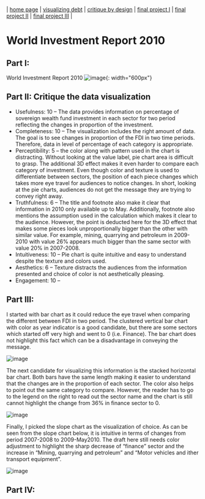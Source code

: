 | [home page](https://cmustudent.github.io/tswd-portfolio-templates/) | [visualizing debt](visualizing-government-debt) | [critique by design](critique-by-design) | [final project I](final-project-part-one) | [final project II](final-project-part-two) | [final project III](final-project-part-three) |

# World Investment Report 2010

## Part I:
World Investment Report 2010
![image](https://github.com/pkraikhun/tswd-portfolio-pkraikhu/assets/122995804/8293988d-9768-4790-92ef-3f22269a8792){: width="600px"}

## Part II: Critique the data visualization
-	Usefulness: 10 – The data provides information on percentage of sovereign wealth fund investment in each sector for two period reflecting the changes in proportion of the investment. 
-	Completeness: 10 – The visualization includes the right amount of data. The goal is to see changes in proportion of the FDI in two time periods. Therefore, data in level of percentage of each category is appropriate. 
-	Perceptibility: 5 – the color along with pattern used in the chart is distracting. Without looking at the value label, pie chart area is difficult to grasp. The additional 3D effect makes it even harder to compare each category of investment. Even though color and texture is used to differentiate between sectors, the position of each piece changes which takes more eye travel for audiences to notice changes. In short, looking at the pie charts, audiences do not get the message they are trying to convey right away.
-	Truthfulness: 6 – The title and footnote also make it clear that information in 2010 only available up to May. Additionally, footnote also mentions the assumption used in the calculation which makes it clear to the audience. However, the point is deducted here for the 3D effect that makes some pieces look unproportionally bigger than the other with similar value. For example, mining, quarrying and petroleum in 2009-2010 with value 26% appears much bigger than the same sector with value 20% in 2007-2008. 
-	Intuitiveness: 10 – Pie chart is quite intuitive and easy to understand despite the texture and colors used.
-	Aesthetics: 6 – Texture distracts the audiences from the information presented and choice of color is not aesthetically pleasing. 
-	Engagement: 10 –

## Part III: 
I started with bar chart as it could reduce the eye travel when comparing the different between FDI in two period. The clustered vertical bar chart with color as year indicator is a good candidate, but there are some sectors which started off very high and went to 0 (i.e. Finance). The bar chart does not highlight this fact which can be a disadvantage in conveying the message. 

![image](https://github.com/pkraikhun/tswd-portfolio-pkraikhu/assets/122995804/3dfd0b5a-dd32-46c5-b5f2-d074584a8caa)

The next candidate for visualizing this information is the stacked horizontal bar chart. Both bars have the same length making it easier to understand that the changes are in the proportion of each sector. The color also helps to point out the same category to compare. However, the reader has to go to the legend on the right to read out the sector name and the chart is still cannot highlight the change from 36% in finance sector to 0. 

![image](https://github.com/pkraikhun/tswd-portfolio-pkraikhu/assets/122995804/fe53b7bb-1a73-4ed1-bb99-6dbfaa3203df)

Finally, I picked the slope chart as the visualization of choice. As can be seen from the slope chart below, it is intuitive in terms of changes from period 2007-2008 to 2009-May2010. The draft here still needs color adjustment to highlight the sharp decrease of “finance” sector and the increase in “Mining, quarrying and petroleum” and “Motor vehicles and ither transport equipment”. 

![image](https://github.com/pkraikhun/tswd-portfolio-pkraikhu/assets/122995804/43aba02d-425a-4491-b11f-f81ea95d33e1)


## Part IV:

<div class="flourish-embed flourish-slope" data-src="visualisation/15038109"><script src="https://public.flourish.studio/resources/embed.js"></script></div>

